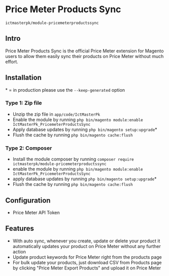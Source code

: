 # Price Meter Products Sync

    ictmasterpk/module-pricemeterproductssync

## Intro
Price Meter Products Sync is the official Price Meter extension for Magento users to allow them easily sync their products on Price Meter without much effort.

## Installation
\* = in production please use the `--keep-generated` option

### Type 1: Zip file

- Unzip the zip file in `app/code/IctMasterPk`
- Enable the module by running `php bin/magento module:enable IctMasterPk_PricemeterProductsSync`
- Apply database updates by running `php bin/magento setup:upgrade`\*
- Flush the cache by running `php bin/magento cache:flush`

### Type 2: Composer

- Install the module composer by running `composer require ictmasterpk/module-pricemeterproductssync`
- enable the module by running `php bin/magento module:enable IctMasterPk_PricemeterProductsSync`
- apply database updates by running `php bin/magento setup:upgrade`\*
- Flush the cache by running `php bin/magento cache:flush`


## Configuration

- Price Meter API Token

## Features

- With auto sync, whenever you create, update or delete your product it automatically updates your product on Price Meter without any further action
- Update product keywords for Price Meter right from the products page
- For bulk update your products, just download CSV from Products page by clicking "Price Meter Export Products" and upload it on Price Meter
